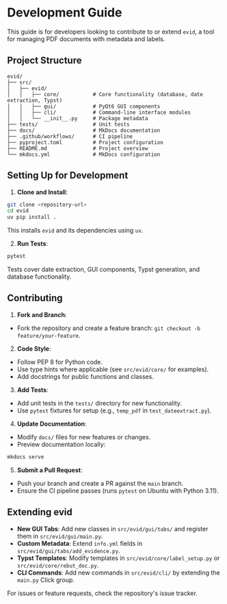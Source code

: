 # Development Guide

This guide is for developers looking to contribute to or extend `evid`, a tool for managing PDF documents with metadata and labels.

## Project Structure

```
evid/
├── src/
│   ├── evid/
│   │   ├── core/           # Core functionality (database, date extraction, Typst)
│   │   ├── gui/            # PyQt6 GUI components
│   │   ├── cli/            # Command-line interface modules
│   │   └── __init__.py     # Package metadata
├── tests/                  # Unit tests
├── docs/                   # MkDocs documentation
├── .github/workflows/      # CI pipeline
├── pyproject.toml          # Project configuration
├── README.md               # Project overview
└── mkdocs.yml              # MkDocs configuration
```

## Setting Up for Development

1. **Clone and Install**:

```bash
git clone <repository-url>
cd evid
uv pip install .
```

This installs `evid` and its dependencies using `uv`.

2. **Run Tests**:

```bash
pytest
```

Tests cover date extraction, GUI components, Typst generation, and database functionality.

## Contributing

1. **Fork and Branch**:
- Fork the repository and create a feature branch: `git checkout -b feature/your-feature`.

2. **Code Style**:
- Follow PEP 8 for Python code.
- Use type hints where applicable (see `src/evid/core/` for examples).
- Add docstrings for public functions and classes.

3. **Add Tests**:
- Add unit tests in the `tests/` directory for new functionality.
- Use `pytest` fixtures for setup (e.g., `temp_pdf` in `test_dateextract.py`).

4. **Update Documentation**:
- Modify `docs/` files for new features or changes.
- Preview documentation locally:

```bash
mkdocs serve
```

5. **Submit a Pull Request**:
- Push your branch and create a PR against the `main` branch.
- Ensure the CI pipeline passes (runs `pytest` on Ubuntu with Python 3.11).

## Extending evid

- **New GUI Tabs**: Add new classes in `src/evid/gui/tabs/` and register them in `src/evid/gui/main.py`.
- **Custom Metadata**: Extend `info.yml` fields in `src/evid/gui/tabs/add_evidence.py`.
- **Typst Templates**: Modify templates in `src/evid/core/label_setup.py` or `src/evid/core/rebut_doc.py`.
- **CLI Commands**: Add new commands in `src/evid/cli/` by extending the `main.py` Click group.

For issues or feature requests, check the repository's issue tracker.


